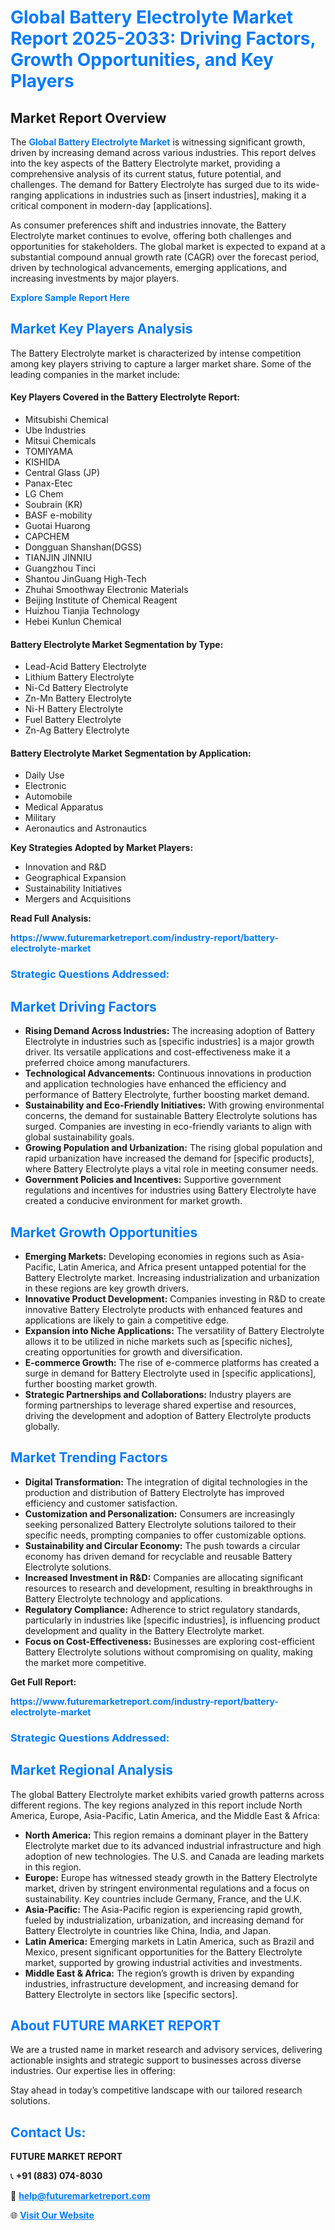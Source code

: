 <h1 style="color: #007BFF;">Global Battery Electrolyte Market Report 2025-2033: Driving Factors, Growth Opportunities, and Key Players</h1>

<section id="overview">
<h2>Market Report Overview</h2>
<p>The <a href="https://www.futuremarketreport.com/industry-report/battery-electrolyte-market" style="color: #007BFF; text-decoration: none;"><strong>Global Battery Electrolyte Market</strong></a> is witnessing significant growth, driven by increasing demand across various industries. This report delves into the key aspects of the Battery Electrolyte market, providing a comprehensive analysis of its current status, future potential, and challenges. The demand for Battery Electrolyte has surged due to its wide-ranging applications in industries such as [insert industries], making it a critical component in modern-day [applications].</p>
<p>As consumer preferences shift and industries innovate, the Battery Electrolyte market continues to evolve, offering both challenges and opportunities for stakeholders. The global market is expected to expand at a substantial compound annual growth rate (CAGR) over the forecast period, driven by technological advancements, emerging applications, and increasing investments by major players.</p>
</section>

<section id="overview">
<p><a href="https://www.futuremarketreport.com/request-sample/reportId=83109" style="color: #007BFF; text-decoration: none;"><strong>Explore Sample Report Here</strong></a></p>
</section>

<section id="key-players">
<h2 style="color: #007BFF;">Market Key Players Analysis</h2>
<p>The Battery Electrolyte market is characterized by intense competition among key players striving to capture a larger market share. Some of the leading companies in the market include:</p>
<h4>Key Players Covered in the Battery Electrolyte Report:</h4>
<ul><li>Mitsubishi Chemical</li><li>Ube Industries</li><li>Mitsui Chemicals</li><li>TOMIYAMA</li><li>KISHIDA</li><li>Central Glass (JP)</li><li>Panax-Etec</li><li>LG Chem</li><li>Soubrain (KR)</li><li>BASF e-mobility</li><li>Guotai Huarong</li><li>CAPCHEM</li><li>Dongguan Shanshan(DGSS)</li><li>TIANJIN JINNIU</li><li>Guangzhou Tinci</li><li>Shantou JinGuang High-Tech</li><li>Zhuhai Smoothway Electronic Materials</li><li>Beijing Institute of Chemical Reagent</li><li>Huizhou Tianjia Technology</li><li>Hebei Kunlun Chemical</li></ul>
<h4>Battery Electrolyte Market Segmentation by Type:</h4>
<ul><li>Lead-Acid Battery Electrolyte</li><li>Lithium Battery Electrolyte</li><li>Ni-Cd Battery Electrolyte</li><li>Zn-Mn Battery Electrolyte</li><li>Ni-H Battery Electrolyte</li><li>Fuel Battery Electrolyte</li><li>Zn-Ag Battery Electrolyte</li></ul>

<h4>Battery Electrolyte Market Segmentation by Application:</h4>
<ul><li>Daily Use</li><li>Electronic</li><li>Automobile</li><li>Medical Apparatus</li><li>Military</li><li>Aeronautics and Astronautics</li></ul>
<p><strong>Key Strategies Adopted by Market Players:</strong></p>
<ul>
<li>Innovation and R&D</li>
<li>Geographical Expansion</li>
<li>Sustainability Initiatives</li>
<li>Mergers and Acquisitions</li>
</ul>
</section>

<section>
<p><strong>Read Full Analysis: </strong></p><a href="https://www.futuremarketreport.com/industry-report/battery-electrolyte-market" style="color: #007BFF; text-decoration: none;"><strong>https://www.futuremarketreport.com/industry-report/battery-electrolyte-market</strong></a>
<h3 style="color: #007BFF;">Strategic Questions Addressed:</h3>
</section>

<section id="driving-factors">
<h2 style="color: #007BFF;">Market Driving Factors</h2>
<ul>
<li><strong>Rising Demand Across Industries:</strong> The increasing adoption of Battery Electrolyte in industries such as [specific industries] is a major growth driver. Its versatile applications and cost-effectiveness make it a preferred choice among manufacturers.</li>
<li><strong>Technological Advancements:</strong> Continuous innovations in production and application technologies have enhanced the efficiency and performance of Battery Electrolyte, further boosting market demand.</li>
<li><strong>Sustainability and Eco-Friendly Initiatives:</strong> With growing environmental concerns, the demand for sustainable Battery Electrolyte solutions has surged. Companies are investing in eco-friendly variants to align with global sustainability goals.</li>
<li><strong>Growing Population and Urbanization:</strong> The rising global population and rapid urbanization have increased the demand for [specific products], where Battery Electrolyte plays a vital role in meeting consumer needs.</li>
<li><strong>Government Policies and Incentives:</strong> Supportive government regulations and incentives for industries using Battery Electrolyte have created a conducive environment for market growth.</li>
</ul>
</section>

<section id="growth-opportunities">
<h2 style="color: #007BFF;">Market Growth Opportunities</h2>
<ul>
<li><strong>Emerging Markets:</strong> Developing economies in regions such as Asia-Pacific, Latin America, and Africa present untapped potential for the Battery Electrolyte market. Increasing industrialization and urbanization in these regions are key growth drivers.</li>
<li><strong>Innovative Product Development:</strong> Companies investing in R&D to create innovative Battery Electrolyte products with enhanced features and applications are likely to gain a competitive edge.</li>
<li><strong>Expansion into Niche Applications:</strong> The versatility of Battery Electrolyte allows it to be utilized in niche markets such as [specific niches], creating opportunities for growth and diversification.</li>
<li><strong>E-commerce Growth:</strong> The rise of e-commerce platforms has created a surge in demand for Battery Electrolyte used in [specific applications], further boosting market growth.</li>
<li><strong>Strategic Partnerships and Collaborations:</strong> Industry players are forming partnerships to leverage shared expertise and resources, driving the development and adoption of Battery Electrolyte products globally.</li>
</ul>
</section>

<section id="trending-factors">
<h2 style="color: #007BFF;">Market Trending Factors</h2>
<ul>
<li><strong>Digital Transformation:</strong> The integration of digital technologies in the production and distribution of Battery Electrolyte has improved efficiency and customer satisfaction.</li>
<li><strong>Customization and Personalization:</strong> Consumers are increasingly seeking personalized Battery Electrolyte solutions tailored to their specific needs, prompting companies to offer customizable options.</li>
<li><strong>Sustainability and Circular Economy:</strong> The push towards a circular economy has driven demand for recyclable and reusable Battery Electrolyte solutions.</li>
<li><strong>Increased Investment in R&D:</strong> Companies are allocating significant resources to research and development, resulting in breakthroughs in Battery Electrolyte technology and applications.</li>
<li><strong>Regulatory Compliance:</strong> Adherence to strict regulatory standards, particularly in industries like [specific industries], is influencing product development and quality in the Battery Electrolyte market.</li>
<li><strong>Focus on Cost-Effectiveness:</strong> Businesses are exploring cost-efficient Battery Electrolyte solutions without compromising on quality, making the market more competitive.</li>
</ul>
</section>

<section>
<p><strong>Get Full Report: </strong></p><a href="https://www.futuremarketreport.com/industry-report/battery-electrolyte-market" style="color: #007BFF; text-decoration: none;"><strong>https://www.futuremarketreport.com/industry-report/battery-electrolyte-market</strong></a>
<h3 style="color: #007BFF;">Strategic Questions Addressed:</h3>
</section>


<section id="regional-analysis">
<h2 style="color: #007BFF;">Market Regional Analysis</h2>
<p>The global Battery Electrolyte market exhibits varied growth patterns across different regions. The key regions analyzed in this report include North America, Europe, Asia-Pacific, Latin America, and the Middle East & Africa:</p>
<ul>
<li><strong>North America:</strong> This region remains a dominant player in the Battery Electrolyte market due to its advanced industrial infrastructure and high adoption of new technologies. The U.S. and Canada are leading markets in this region.</li>
<li><strong>Europe:</strong> Europe has witnessed steady growth in the Battery Electrolyte market, driven by stringent environmental regulations and a focus on sustainability. Key countries include Germany, France, and the U.K.</li>
<li><strong>Asia-Pacific:</strong> The Asia-Pacific region is experiencing rapid growth, fueled by industrialization, urbanization, and increasing demand for Battery Electrolyte in countries like China, India, and Japan.</li>
<li><strong>Latin America:</strong> Emerging markets in Latin America, such as Brazil and Mexico, present significant opportunities for the Battery Electrolyte market, supported by growing industrial activities and investments.</li>
<li><strong>Middle East & Africa:</strong> The region’s growth is driven by expanding industries, infrastructure development, and increasing demand for Battery Electrolyte in sectors like [specific sectors].</li>
</ul>
</section>

<footer>
<h2 style="color: #007BFF;">About FUTURE MARKET REPORT</h2>
<p>We are a trusted name in market research and advisory services, delivering actionable insights and strategic support to businesses across diverse industries. Our expertise lies in offering:</p>

<p>Stay ahead in today’s competitive landscape with our tailored research solutions.</p>

<h2 style="color: #007BFF;">Contact Us:</h2>
<p><strong>FUTURE MARKET REPORT</strong></p>
<p>📞 <strong>+91 (883) 074-8030</strong></p>
<p>📧 <strong><a href="mailto:help@futuremarketreport.com" style="color: #007BFF;">help@futuremarketreport.com</a></strong></p>
<p>🌐 <strong><a href="https://www.futuremarketreport.com/" style="color: #007BFF;">Visit Our Website</a></strong></p>
</footer>